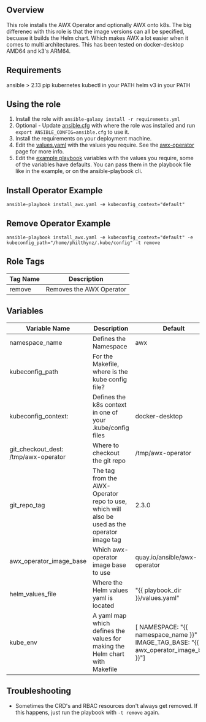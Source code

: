 ## Overview
This role installs the AWX Operator and optionally AWX onto k8s. The big differenec with this role is that the image versions can all be specified, becuase it builds the Helm chart. Which makes AWX a lot easier when it comes to multi architectures. This has been tested on docker-desktop AMD64 and k3's ARM64.

## Requirements
ansible > 2.13
pip kubernetes
kubectl in your PATH
helm v3 in your PATH

## Using the role
1. Install the role with `ansible-galaxy install -r requirements.yml`
2. Optional - Update [ansible.cfg](../../playbook-examples/ansible.cfg) with where the role was installed and run `export ANSIBLE_CONFIG=ansible.cfg` to use it.
3. Install the requirements on your deployment machine.
4. Edit the [values.yaml](../../playbook-examples/values.yaml) with the values you require. See the [awx-operator](https://github.com/ansible/awx-operator) page for more info.
5. Edit the [example playbook](../../playbook-examples/install_awx.yaml) variables with the values you require, some of the variables have defaults. You can pass them in the playbook file like in the example, or on the ansible-playbook cli. 

## Install Operator Example
```
ansible-playbook install_awx.yaml -e kubeconfig_context="default"
```

## Remove Operator Example
```
ansible-playbook install_awx.yaml -e kubeconfig_context="default" -e kubeconfig_path="/home/philthynz/.kube/config" -t remove
```

## Role Tags
| Tag Name | Description              |
|----------|--------------------------|
| remove   | Removes the AWX Operator |

## Variables
| Variable Name | Description         | Default |
|----------|--------------------------|---------|
| namespace_name | Defines the Namespace | awx |
| kubeconfig_path | For the Makefile, where is the kube config file? |  |
| kubeconfig_context: | Defines the k8s context in one of your .kube/config files | docker-desktop |
| git_checkout_dest: /tmp/awx-operator | Where to checkout the git repo | /tmp/awx-operator |
| git_repo_tag | The tag from the AWX-Operator repo to use, which will also be used as the operator image tag | 2.3.0 |
| awx_operator_image_base | Which awx-operator image base to use | quay.io/ansible/awx-operator |
| helm_values_file  | Where the Helm values yaml is located | "{{ playbook_dir }}/values.yaml" |
| kube_env | A yaml map which defines the values for making the Helm chart with Makefile | [ NAMESPACE: "{{ namespace_name }}" IMAGE_TAG_BASE: "{{ awx_operator_image_base }}"] |

## Troubleshooting

 - Sometimes the CRD's and RBAC resources don't always get removed. If this happens, just run the playbook with `-t remove` again.